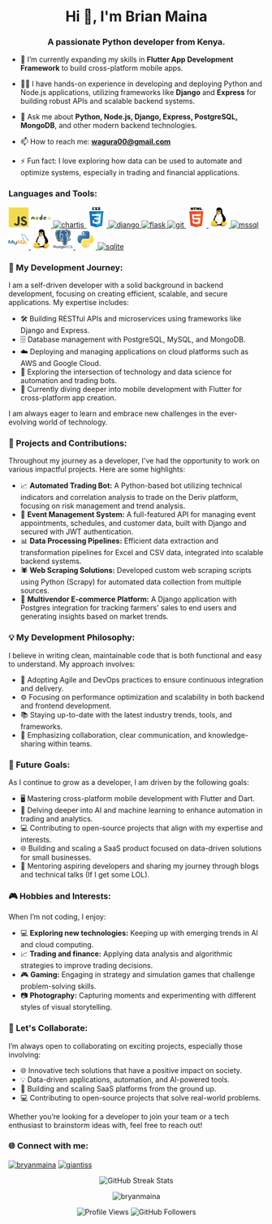<h1 align="center">Hi 👋, I'm Brian Maina</h1>
<h3 align="center">A passionate Python developer from Kenya.</h3>

- 🌱 I’m currently expanding my skills in **Flutter App Development Framework** to build cross-platform mobile apps.

- 👨‍💻 I have hands-on experience in developing and deploying Python and Node.js applications, utilizing frameworks like **Django** and **Express** for building robust APIs and scalable backend systems.

- 💬 Ask me about **Python, Node.js, Django, Express, PostgreSQL, MongoDB**, and other modern backend technologies.

- 📫 How to reach me: **wagura00@gmail.com**

- ⚡ Fun fact: I love exploring how data can be used to automate and optimize systems, especially in trading and financial applications.

<h3 align="left">Languages and Tools:</h3>
<p align="left"> <img src="https://raw.githubusercontent.com/teamedwardforever/Readme-Generator/71f25dd8b98329b168142a6b782a107b75eab178/svg/Skills/Languages/javascript-original.svg" alt="Javascript" width="40" height="40"/> <a href="https://www.nodejs.org" target="_blank" rel="noreferrer"> <img src="https://raw.githubusercontent.com/teamedwardforever/Readme-Generator/71f25dd8b98329b168142a6b782a107b75eab178/svg/Skills/Backend/nodejs-original-wordmark.svg" alt="NodeJs" width="40" height="40"/> </a> <a href="https://www.chartjs.org" target="_blank" rel="noreferrer"> <img src="https://www.chartjs.org/media/logo-title.svg" alt="chartjs" width="40" height="40"/> </a> <a href="https://www.w3schools.com/css/" target="_blank" rel="noreferrer"> <img src="https://raw.githubusercontent.com/devicons/devicon/master/icons/css3/css3-original-wordmark.svg" alt="css3" width="40" height="40"/> </a> <a href="https://www.djangoproject.com/" target="_blank" rel="noreferrer"> <img src="https://cdn.worldvectorlogo.com/logos/django.svg" alt="django" width="40" height="40"/> </a> <a href="https://flask.palletsprojects.com/" target="_blank" rel="noreferrer"> <img src="https://www.vectorlogo.zone/logos/pocoo_flask/pocoo_flask-icon.svg" alt="flask" width="40" height="40"/> </a> <a href="https://git-scm.com/" target="_blank" rel="noreferrer"> <img src="https://www.vectorlogo.zone/logos/git-scm/git-scm-icon.svg" alt="git" width="40" height="40"/> </a> <a href="https://www.w3.org/html/" target="_blank" rel="noreferrer"> <img src="https://raw.githubusercontent.com/devicons/devicon/master/icons/html5/html5-original-wordmark.svg" alt="html5" width="40" height="40"/> </a> <a href="https://www.linux.org/" target="_blank" rel="noreferrer"> <img src="https://raw.githubusercontent.com/devicons/devicon/master/icons/linux/linux-original.svg" alt="linux" width="40" height="40"/> </a> <a href="https://www.microsoft.com/en-us/sql-server" target="_blank" rel="noreferrer"> <img src="https://www.svgrepo.com/show/303229/microsoft-sql-server-logo.svg" alt="mssql" width="40" height="40"/> </a> <a href="https://www.mysql.com/" target="_blank" rel="noreferrer"> <img src="https://raw.githubusercontent.com/devicons/devicon/master/icons/mysql/mysql-original-wordmark.svg" alt="mysql" width="40" height="40"/> </a> <img src="https://raw.githubusercontent.com/teamedwardforever/Readme-Generator/71f25dd8b98329b168142a6b782a107b75eab178/svg/Skills/Other/linux-original.svg" alt="Linux" width="40" height="40"/> <a href="https://www.postgresql.org" target="_blank" rel="noreferrer"> <img src="https://raw.githubusercontent.com/devicons/devicon/master/icons/postgresql/postgresql-original-wordmark.svg" alt="postgresql" width="40" height="40"/> </a> <a href="https://www.python.org" target="_blank" rel="noreferrer"> <img src="https://raw.githubusercontent.com/devicons/devicon/master/icons/python/python-original.svg" alt="python" width="40" height="40"/> </a> <a href="https://www.sqlite.org/" target="_blank" rel="noreferrer"> <img src="https://www.vectorlogo.zone/logos/sqlite/sqlite-icon.svg" alt="sqlite" width="40" height="40"/> </a> </p>

### 🚀 My Development Journey:
I am a self-driven developer with a solid background in backend development, focusing on creating efficient, scalable, and secure applications. My expertise includes:

- 🛠️ Building RESTful APIs and microservices using frameworks like Django and Express.
- 🗄️ Database management with PostgreSQL, MySQL, and MongoDB.
- ☁️ Deploying and managing applications on cloud platforms such as AWS and Google Cloud.
- 🤖 Exploring the intersection of technology and data science for automation and trading bots.
- 📱 Currently diving deeper into mobile development with Flutter for cross-platform app creation.

I am always eager to learn and embrace new challenges in the ever-evolving world of technology.


### 🌟 Projects and Contributions:
Throughout my journey as a developer, I've had the opportunity to work on various impactful projects. Here are some highlights:

- 📈 **Automated Trading Bot:** A Python-based bot utilizing technical indicators and correlation analysis to trade on the Deriv platform, focusing on risk management and trend analysis.
- 🎫 **Event Management System:** A full-featured API for managing event appointments, schedules, and customer data, built with Django and secured with JWT authentication.
- 📊 **Data Processing Pipelines:** Efficient data extraction and transformation pipelines for Excel and CSV data, integrated into scalable backend systems.
- 🕷️ **Web Scraping Solutions:** Developed custom web scraping scripts using Python (Scrapy) for automated data collection from multiple sources.
- 🛒 **Multivendor E-commerce Platform:** A Django application with Postgres integration for tracking farmers' sales to end users and generating insights based on market trends.


### 💡 My Development Philosophy:
I believe in writing clean, maintainable code that is both functional and easy to understand. My approach involves:

- 🔄 Adopting Agile and DevOps practices to ensure continuous integration and delivery.
- ⚙️ Focusing on performance optimization and scalability in both backend and frontend development.
- 📚 Staying up-to-date with the latest industry trends, tools, and frameworks.
- 🤝 Emphasizing collaboration, clear communication, and knowledge-sharing within teams.


### 🎯 Future Goals:
As I continue to grow as a developer, I am driven by the following goals:

- 🖥️ Mastering cross-platform mobile development with Flutter and Dart.
- 🤖 Delving deeper into AI and machine learning to enhance automation in trading and analytics.
- 💻 Contributing to open-source projects that align with my expertise and interests.
- 🌐 Building and scaling a SaaS product focused on data-driven solutions for small businesses.
- 🎤 Mentoring aspiring developers and sharing my journey through blogs and technical talks (If I get some LOL).


### 🎮 Hobbies and Interests:
When I’m not coding, I enjoy:

- 💻 **Exploring new technologies:** Keeping up with emerging trends in AI and cloud computing.
- 📈 **Trading and finance:** Applying data analysis and algorithmic strategies to improve trading decisions.
- 🎮 **Gaming:** Engaging in strategy and simulation games that challenge problem-solving skills.
- 📷 **Photography:** Capturing moments and experimenting with different styles of visual storytelling.


### 🤝 Let's Collaborate:
I’m always open to collaborating on exciting projects, especially those involving:

- 🌐 Innovative tech solutions that have a positive impact on society.
- 💡 Data-driven applications, automation, and AI-powered tools.
- 🚀 Building and scaling SaaS platforms from the ground up.
- 💻 Contributing to open-source projects that solve real-world problems.

Whether you’re looking for a developer to join your team or a tech enthusiast to brainstorm ideas with, feel free to reach out!


### 🌐 Connect with me:
<p align="left">
  <a href="https://www.linkedin.com/in/brian-maina-83a971229" target="blank"><img align="center" src="https://raw.githubusercontent.com/rahuldkjain/github-profile-readme-generator/master/src/images/icons/Social/linked-in-alt.svg" alt="bryanmaina" height="30" width="40" /></a>
  <a href="https://instagram.com/giantiss" target="blank"><img align="center" src="https://raw.githubusercontent.com/rahuldkjain/github-profile-readme-generator/master/src/images/icons/Social/instagram.svg" alt="giantiss" height="30" width="40" /></a>
</p>

<p align="center">
  <img src="https://github-readme-streak-stats.herokuapp.com/?user=bryanmaina&theme=highcontrast" alt="GitHub Streak Stats" />
</p>
<p align="center">
  <img src="https://github-readme-stats.vercel.app/api?username=bryanmaina&show_icons=true&locale=en" alt="bryanmaina" />
</p>

<p align="center">
  <img src="https://komarev.com/ghpvc/?username=bryanmaina&label=Profile%20views&color=0e75b6&style=flat" alt="Profile Views" />
  <img src="https://img.shields.io/github/followers/bryanmaina?label=Follow&style=social" alt="GitHub Followers" />
</p>


